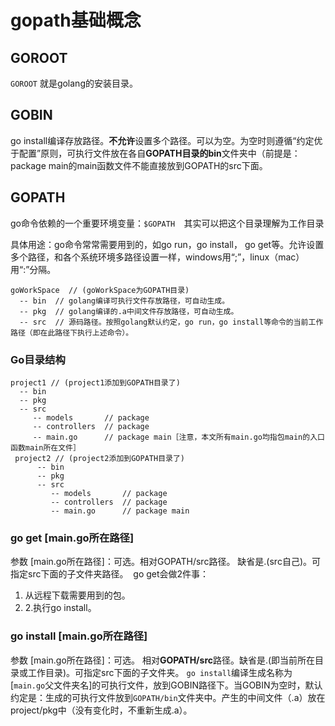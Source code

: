 # gopath基础概念

## GOROOT

`GOROOT` 就是golang的安装目录。

## GOBIN

go install编译存放路径。**不允许**设置多个路径。可以为空。为空时则遵循“约定优于配置”原则，可执行文件放在各自**GOPATH目录的bin**文件夹中（前提是：package main的main函数文件不能直接放到GOPATH的src下面。

##  GOPATH

go命令依赖的一个重要环境变量：`$GOPATH  `其实可以把这个目录理解为工作目录

具体用途：go命令常常需要用到的，如go run，go install， go get等。允许设置多个路径，和各个系统环境多路径设置一样，windows用“;”，linux（mac）用“:”分隔。 

```
goWorkSpace  // (goWorkSpace为GOPATH目录)
  -- bin  // golang编译可执行文件存放路径，可自动生成。
  -- pkg  // golang编译的.a中间文件存放路径，可自动生成。
  -- src  // 源码路径。按照golang默认约定，go run，go install等命令的当前工作路径（即在此路径下执行上述命令）。
```

### Go目录结构

```
project1 // (project1添加到GOPATH目录了)
  -- bin
  -- pkg
  -- src  
     -- models       // package
     -- controllers  // package
     -- main.go      // package main［注意，本文所有main.go均指包main的入口函数main所在文件］
 project2 // (project2添加到GOPATH目录了)
      -- bin
      -- pkg
      -- src
         -- models       // package
         -- controllers  // package
         -- main.go      // package main
```

### go get  [main.go所在路径]

参数 [main.go所在路径]：可选。相对GOPATH/src路径。 缺省是.(src自己)。可指定src下面的子文件夹路径。  go get会做2件事：

1. 从远程下载需要用到的包。
2. 2.执行go install。 



### go install [main.go所在路径]

参数 [main.go所在路径]：可选。 相对**GOPATH/src**路径。缺省是.(即当前所在目录或工作目录)。可指定src下面的子文件夹。 
`go install`编译生成名称为[`main.go`父文件夹名]的可执行文件，放到GOBIN路径下。当GOBIN为空时，默认约定是：生成的可执行文件放到`GOPATH/bin`文件夹中。产生的中间文件（.a）放在project/pkg中（没有变化时，不重新生成.a）。
